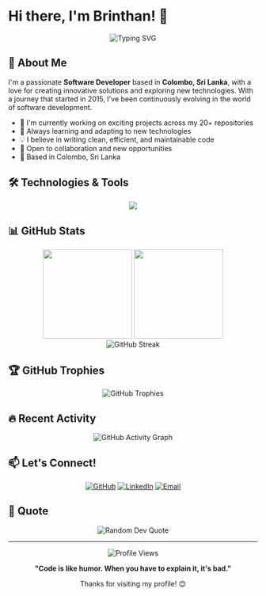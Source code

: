 # Hi there, I'm Brinthan! 👋

<div align="center">
  <img src="https://readme-typing-svg.herokuapp.com?font=Fira+Code&pause=1000&color=2F81F7&center=true&vCenter=true&width=435&lines=Senior+Software+Developer+from+Colombo;Always+learning+new+technologies;Building+solutions+one+commit+at+a+time" alt="Typing SVG" />
</div>

## 🚀 About Me

I'm a passionate **Software Developer** based in **Colombo, Sri Lanka**, with a love for creating innovative solutions and exploring new technologies. With a journey that started in 2015, I've been continuously evolving in the world of software development.

- 🔭 I'm currently working on exciting projects across my 20+ repositories
- 🌱 Always learning and adapting to new technologies
- 💡 I believe in writing clean, efficient, and maintainable code
- 🎯 Open to collaboration and new opportunities
- 📍 Based in Colombo, Sri Lanka

## 🛠️ Technologies & Tools

<div align="center">
  <img src="https://skillicons.dev/icons?i=js,react,nodejs,git,github,vscode,html,css" />
</div>

## 📊 GitHub Stats

<div align="center">
  <img height="180em" src="https://github-readme-stats.vercel.app/api?username=brinthans&show_icons=true&theme=tokyonight&include_all_commits=true&count_private=true"/>
  <img height="180em" src="https://github-readme-stats.vercel.app/api/top-langs/?username=brinthans&layout=compact&langs_count=8&theme=tokyonight"/>
</div>

<div align="center">
  <img src="https://github-readme-streak-stats.herokuapp.com/?user=brinthans&theme=tokyonight" alt="GitHub Streak" />
</div>

## 🏆 GitHub Trophies

<div align="center">
  <img src="https://github-profile-trophy.vercel.app/?username=brinthans&theme=tokyonight&row=1&column=7&margin-h=15&margin-w=5" alt="GitHub Trophies" />
</div>

## 🔥 Recent Activity

<div align="center">
  <img src="https://github-readme-activity-graph.vercel.app/graph?username=brinthans&theme=tokyo-night&bg_color=1a1b27&color=70a5fd&line=bf91f3&point=38bdae&area=true&hide_border=true" alt="GitHub Activity Graph" />
</div>

## 📫 Let's Connect!

<div align="center">
  
[![GitHub](https://img.shields.io/badge/GitHub-100000?style=for-the-badge&logo=github&logoColor=white)](https://github.com/brinthans)
[![LinkedIn](https://img.shields.io/badge/LinkedIn-0077B5?style=for-the-badge&logo=linkedin&logoColor=white)](https://linkedin.com/in/brinthans)
[![Email](https://img.shields.io/badge/Email-D14836?style=for-the-badge&logo=gmail&logoColor=white)](mailto:your.email@example.com)

</div>

## 💭 Quote

<div align="center">
  <img src="https://quotes-github-readme.vercel.app/api?type=horizontal&theme=tokyonight" alt="Random Dev Quote" />
</div>

---

<div align="center">
  <img src="https://komarev.com/ghpvc/?username=brinthans&color=blueviolet&style=flat-square&label=Profile+Views" alt="Profile Views" />
</div>

<div align="center">
  
**"Code is like humor. When you have to explain it, it's bad."** 

Thanks for visiting my profile! 😊

</div>
